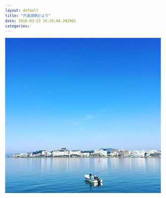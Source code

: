 ```yaml
---
layout: default
title: "宍道湖朝だより"
date: 2016-03-23 15:35:04.392902
categories: 
---
```


![](/assets/images/201603/929074_155929684798101_2026725942_n.jpg)


